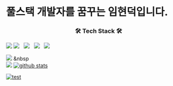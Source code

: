 <h1>풀스택 개발자를 꿈꾸는 임현덕입니다.</h1>
<h3 align="center"><b>🛠 Tech Stack 🛠</b></h3>
<img src="https://img.shields.io/badge/{내용}-#E34F26?style={스타일}&logo={로고이름}&logoColor={로고 색깔}"/>
<img src="https://img.shields.io/badge/HTML5-E34F26?style=flat-square&logo=HTML5&logoColor=white"/></a> &nbsp
<img src="https://img.shields.io/badge/CSS3-1572B6?style=flat-square&logo=CSS3&logoColor=white"/></a> &nbsp
<img src="https://img.shields.io/badge/JavaScript-F7DF1E?style=flat-square&logo=JavaScript&logoColor=white"/></a> &nbsp
<img src="https://img.shields.io/badge/MySQL-4479A1?style=flat-square&logo=MySQL&logoColor=white"/></a> &nbsp  

<img src="https://img.shields.io/badge/C-#A8B9CC?style=flat-square&logo=C&logoColor=white"/></a> &nbsp  
<a href="https://velog.io/@colorful-stars" target="_blank"><img src="https://img.shields.io/badge/Velog-20c997?style=flat-square&logo=Vimeo&logoColor=white"/></a>
[![github stats](https://github-readme-stats.vercel.app/api?username=blueduckgraymouse&show_icons=true)](https://github.com/anuraghazra/github-readme-stats)

[![test](https://github-readme-stats.vercel.app/api/top-langs/?username=blueduckgraymouse&layout=compact)](https://github.com/junsuk5?tab=repositories)
